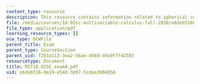 ```yaml
---
content_type: resource
description: This resource contains information related to spherical coordinates.
file: /media/courses/18-02sc-multivariable-calculus-fall-2010/e6deb5160e19e5483e975cdae3004956_MIT18_02SC_exam4.pdf
file_type: application/pdf
learning_resource_types: []
ocw_type: OCWFile
parent_title: Exam
parent_type: CourseSection
parent_uid: f201a113-3ea2-56ae-d468-d4a9fff42503
resourcetype: Document
title: MIT18_02SC_exam4.pdf
uid: e6deb516-0e19-e548-3e97-5cdae3004956
---
```

